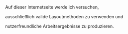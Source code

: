 Auf dieser Internetseite werde ich versuchen,

ausschließlich valide Layoutmethoden zu verwenden und 

nutzerfreundliche Arbeitsergebnisse zu produzieren.